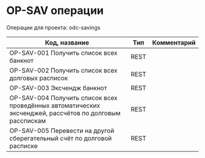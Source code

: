 # OP-SAV операции

Операции для проекта: odc-savings

| Код, название | Тип | Комментарий |
| ----- | ----- | --- | 
| OP-SAV-001 Получить список всех банкнот | REST | |
| OP-SAV-002 Получить список всех долговых расписок | REST | |
| OP-SAV-003 Эксчендж банкнот | REST |
| OP-SAV-004 Получить список всех проведённых автоматических эксченджей, рассчётов по долговым расспискам | REST |
| OP-SAV-005 Перевести на другой сберегательный счёт по долговой расписке | REST |